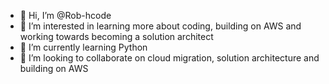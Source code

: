 - 👋 Hi, I’m @Rob-hcode
- 👀 I’m interested in learning more about coding, building on AWS and working towards becoming a solution architect
- 🌱 I’m currently learning Python
- 💞️ I’m looking to collaborate on cloud migration, solution architecture and building on AWS


<!---
Rob-hcode/Rob-hcode is a ✨ special ✨ repository because its `README.md` (this file) appears on your GitHub profile.
You can click the Preview link to take a look at your changes.
--->
